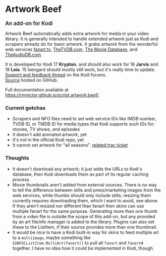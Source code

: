 # Artwork Beef
<span style="font-size: 1.2em; font-weight: 600">An add-on for Kodi</span>

Artwork Beef automatically adds extra artwork for media in your video library. It is generally intended to
handle extended artwork just as Kodi and scrapers already do for basic artwork. It grabs artwork from the wonderful web
services [fanart.tv], [TheTVDB.com], [The Movie Database], and [TheAudioDB.com].

[fanart.tv]: https://fanart.tv/
[TheTVDB.com]: http://thetvdb.com/
[The Movie Database]: https://www.themoviedb.org/
[TheAudioDB.com]: http://www.theaudiodb.com/

It is developed for Kodi 17 **Krypton**, and should also work for 16 **Jarvis** and 18 **Leia**.
15 Isengard should mostly still work, but it's really time to update.  
[Support and feedback thread](https://forum.kodi.tv/showthread.php?tid=258886) on the Kodi forums.  
[Source](https://github.com/rmrector/script.artwork.beef) hosted on GitHub.

Full documentation available at https://rmrector.github.io/script.artwork.beef/.

### Current gotchas

- Scrapers and NFO files need to set web service IDs like IMDB number, TVDB ID, or TMDB ID
  for media types that Kodi supports such IDs for: movies, TV shows, and episodes
- It doesn't add animated artwork, yet
- It's not in the official Kodi repo, yet
- It cannot set artwork for "all seasons". [related trac ticket](https://trac.kodi.tv/ticket/16139)

### Thoughts

- It doesn't download any artwork; it just adds the URLs to Kodi's database, then Kodi
  downloads them as part of its regular caching process.
- Movie thumbnails aren't added from external sources. There is no way to tell the difference between stills
  and press/marketing images from the web services, while thumbs should only include stills; resizing
  them currently requires downloading them, which I want to avoid, see above. If they aren't resized nor
  different than fanart then skins can use multiple fanart for the same purpose. Generating more than one thumb from
  a video file is outside the scope of this add-on, but any provided by an art file/nfo manager is added to the library.
  Plugins can also set these to the ListItem, if their source provides more than one thumbnail.
- It would be nice to have a Kodi built-in way for skins to feed multiple art to a `multiimage`,
  maybe something like `$INFO[ListItem.MultiArt(fanart)]` to pull all `fanart` and `fanart#` together.
  I have no idea how it could be implemented in Kodi, though.
